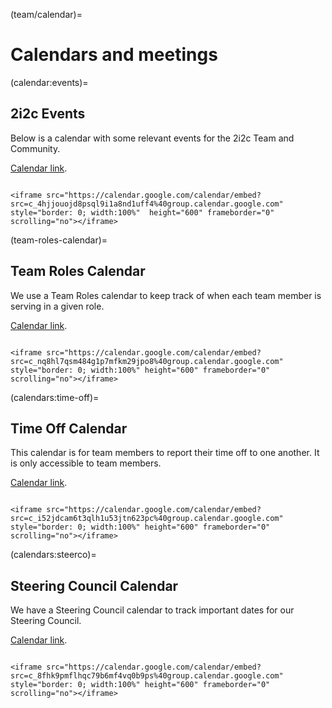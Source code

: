 (team/calendar)=
# Calendars and meetings

(calendar:events)=
## 2i2c Events

Below is a calendar with some relevant events for the 2i2c Team and Community.

[Calendar link](https://calendar.google.com/calendar/embed?src=c_4hjjouojd8psql9i1a8nd1uff4%40group.calendar.google.com).

```{dropdown} Team Events calendar (times in UTC)

<iframe src="https://calendar.google.com/calendar/embed?src=c_4hjjouojd8psql9i1a8nd1uff4%40group.calendar.google.com" style="border: 0; width:100%"  height="600" frameborder="0" scrolling="no"></iframe>

```

(team-roles-calendar)=
## Team Roles Calendar

We use a Team Roles calendar to keep track of when each team member is serving in a given role.

[Calendar link](https://calendar.google.com/calendar/embed?src=c_nq8hl7qsm484g1p7mfkm29jpo8%40group.calendar.google.com).


```{dropdown} Team Roles calendar (times in UTC)

<iframe src="https://calendar.google.com/calendar/embed?src=c_nq8hl7qsm484g1p7mfkm29jpo8%40group.calendar.google.com" style="border: 0; width:100%" height="600" frameborder="0" scrolling="no"></iframe>

```

(calendars:time-off)=
## Time Off Calendar

This calendar is for team members to report their time off to one another.
It is only accessible to team members.

[Calendar link](https://calendar.google.com/calendar/embed?src=c_i52jdcam6t3qlh1u53jtn623pc%40group.calendar.google.com).

```{dropdown} Time Off calendar (times in UTC)

<iframe src="https://calendar.google.com/calendar/embed?src=c_i52jdcam6t3qlh1u53jtn623pc%40group.calendar.google.com" style="border: 0; width:100%" height="600" frameborder="0" scrolling="no"></iframe>

```

(calendars:steerco)=
## Steering Council Calendar

We have a Steering Council calendar to track important dates for our Steering Council.

[Calendar link](https://calendar.google.com/calendar/embed?src=c_8fhk9pmflhqc79b6mf4vq0b9ps%40group.calendar.google.com).

```{dropdown} Steering Council calendar (times in UTC)

<iframe src="https://calendar.google.com/calendar/embed?src=c_8fhk9pmflhqc79b6mf4vq0b9ps%40group.calendar.google.com" style="border: 0; width:100%" height="600" frameborder="0" scrolling="no"></iframe>

```



